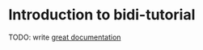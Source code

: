 # Introduction to bidi-tutorial

TODO: write [great documentation](http://jacobian.org/writing/what-to-write/)
